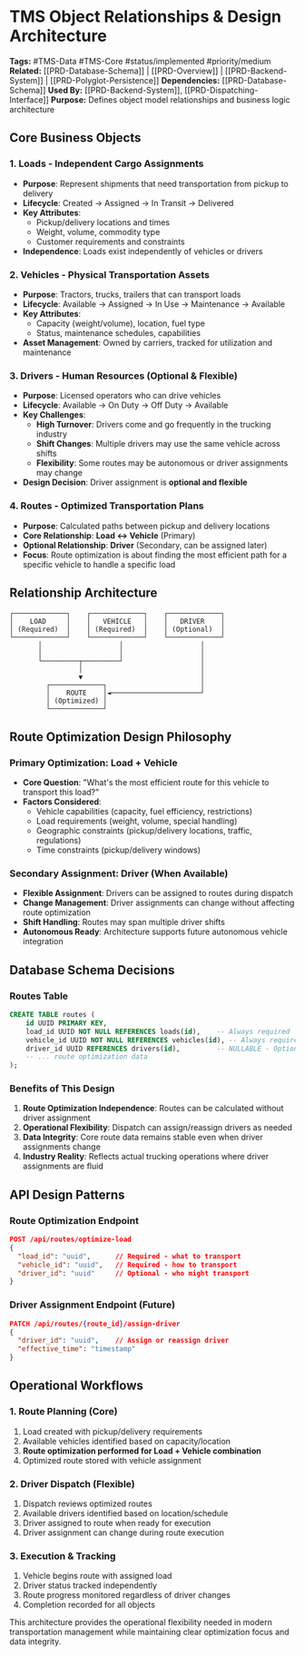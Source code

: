 # TMS Object Relationships & Design Architecture

**Tags:** #TMS-Data #TMS-Core #status/implemented #priority/medium
**Related:** [[PRD-Database-Schema]] | [[PRD-Overview]] | [[PRD-Backend-System]] | [[PRD-Polyglot-Persistence]]
**Dependencies:** [[PRD-Database-Schema]]
**Used By:** [[PRD-Backend-System]], [[PRD-Dispatching-Interface]]
**Purpose:** Defines object model relationships and business logic architecture

## Core Business Objects

### 1. **Loads** - Independent Cargo Assignments
- **Purpose**: Represent shipments that need transportation from pickup to delivery
- **Lifecycle**: Created → Assigned → In Transit → Delivered
- **Key Attributes**: 
  - Pickup/delivery locations and times
  - Weight, volume, commodity type
  - Customer requirements and constraints
- **Independence**: Loads exist independently of vehicles or drivers

### 2. **Vehicles** - Physical Transportation Assets
- **Purpose**: Tractors, trucks, trailers that can transport loads
- **Lifecycle**: Available → Assigned → In Use → Maintenance → Available
- **Key Attributes**:
  - Capacity (weight/volume), location, fuel type
  - Status, maintenance schedules, capabilities
- **Asset Management**: Owned by carriers, tracked for utilization and maintenance

### 3. **Drivers** - Human Resources (Optional & Flexible)
- **Purpose**: Licensed operators who can drive vehicles
- **Lifecycle**: Available → On Duty → Off Duty → Available
- **Key Challenges**:
  - **High Turnover**: Drivers come and go frequently in the trucking industry
  - **Shift Changes**: Multiple drivers may use the same vehicle across shifts
  - **Flexibility**: Some routes may be autonomous or driver assignments may change
- **Design Decision**: Driver assignment is **optional and flexible**

### 4. **Routes** - Optimized Transportation Plans
- **Purpose**: Calculated paths between pickup and delivery locations
- **Core Relationship**: **Load ↔ Vehicle** (Primary)
- **Optional Relationship**: **Driver** (Secondary, can be assigned later)
- **Focus**: Route optimization is about finding the most efficient path for a specific vehicle to handle a specific load

## Relationship Architecture

```
┌─────────────┐    ┌─────────────┐    ┌─────────────┐
│    LOAD     │    │   VEHICLE   │    │   DRIVER    │
│ (Required)  │    │ (Required)  │    │ (Optional)  │
└─────────────┘    └─────────────┘    └─────────────┘
       │                   │                   │
       │                   │                   │
       └─────────┬─────────┘                   │
                 │                             │
                 ▼                             │
         ┌─────────────┐                       │
         │    ROUTE    │◄──────────────────────┘
         │ (Optimized) │
         └─────────────┘
```

## Route Optimization Design Philosophy

### Primary Optimization: Load + Vehicle
- **Core Question**: "What's the most efficient route for this vehicle to transport this load?"
- **Factors Considered**:
  - Vehicle capabilities (capacity, fuel efficiency, restrictions)
  - Load requirements (weight, volume, special handling)
  - Geographic constraints (pickup/delivery locations, traffic, regulations)
  - Time constraints (pickup/delivery windows)

### Secondary Assignment: Driver (When Available)
- **Flexible Assignment**: Drivers can be assigned to routes during dispatch
- **Change Management**: Driver assignments can change without affecting route optimization
- **Shift Handling**: Routes may span multiple driver shifts
- **Autonomous Ready**: Architecture supports future autonomous vehicle integration

## Database Schema Decisions

### Routes Table
```sql
CREATE TABLE routes (
    id UUID PRIMARY KEY,
    load_id UUID NOT NULL REFERENCES loads(id),    -- Always required
    vehicle_id UUID NOT NULL REFERENCES vehicles(id), -- Always required  
    driver_id UUID REFERENCES drivers(id),         -- NULLABLE - Optional assignment
    -- ... route optimization data
);
```

### Benefits of This Design
1. **Route Optimization Independence**: Routes can be calculated without driver assignment
2. **Operational Flexibility**: Dispatch can assign/reassign drivers as needed
3. **Data Integrity**: Core route data remains stable even when driver assignments change
4. **Industry Reality**: Reflects actual trucking operations where driver assignments are fluid

## API Design Patterns

### Route Optimization Endpoint
```json
POST /api/routes/optimize-load
{
  "load_id": "uuid",      // Required - what to transport
  "vehicle_id": "uuid",   // Required - how to transport
  "driver_id": "uuid"     // Optional - who might transport
}
```

### Driver Assignment Endpoint (Future)
```json
PATCH /api/routes/{route_id}/assign-driver
{
  "driver_id": "uuid",    // Assign or reassign driver
  "effective_time": "timestamp"
}
```

## Operational Workflows

### 1. Route Planning (Core)
1. Load created with pickup/delivery requirements
2. Available vehicles identified based on capacity/location
3. **Route optimization performed for Load + Vehicle combination**
4. Optimized route stored with vehicle assignment

### 2. Driver Dispatch (Flexible)
1. Dispatch reviews optimized routes
2. Available drivers identified based on location/schedule
3. Driver assigned to route when ready for execution
4. Driver assignment can change during route execution

### 3. Execution & Tracking
1. Vehicle begins route with assigned load
2. Driver status tracked independently
3. Route progress monitored regardless of driver changes
4. Completion recorded for all objects

This architecture provides the operational flexibility needed in modern transportation management while maintaining clear optimization focus and data integrity.
